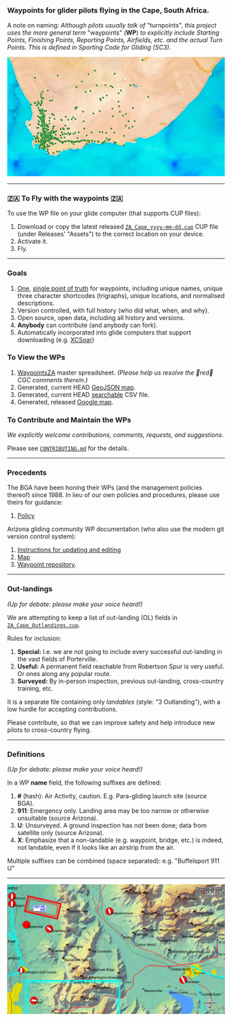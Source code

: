 ### Waypoints for glider pilots flying in the Cape, South Africa.

A note on naming:
*Although pilots usually talk of* "turnpoints", *this project uses the more general term*
"waypoints" (**WP**) *to explicitly include Starting Points, Finishing Points, Reporting Points, 
Airfields, etc. and the actual Turn Points. This is defined in Sporting Code for Gliding (SC3).*

![ZA_Cape waypoints](img/ZA.jpg "ZA_Cape waypoints")

---
### :south_africa: To Fly with the waypoints :south_africa:
To use the WP file on your glide computer (that supports CUP files):

1. Download or copy the latest released [`ZA_Cape_yyyy-mm-dd.cup`](../../releases/latest)
   CUP file (under Releases' "Assets") to the correct location on your device.
2. Activate it.
3. Fly.

---
### Goals
1. [One](https://xkcd.com/927/), [single point of truth](https://en.wikipedia.org/wiki/Single_source_of_truth)
for waypoints, including unique names, unique three character shortcodes (trigraphs),
unique locations, and normalised descriptions.
2. Version controlled, with full history (who did what, when, and why).
3. Open source, open data, including all history and versions.
4. **Anybody** can contribute (and anybody can fork).
5. Automatically incorporated into glide computers that support downloading (e.g. 
[XCSoar](https://github.com/XCSoar/xcsoar-data-content/tree/master/waypoints-special))

### To View the WPs
1. [WaypointsZA](https://docs.google.com/spreadsheets/d/13YJ6NrfoLhxTgeO8fi1aIT0n_nm4z0_ixXWjndgwzjE/edit#gid=364570956) master spreadsheet. 
*(Please help us resolve the 🔺red🔺 CGC comments therein.)*
2. Generated, current HEAD [GeoJSON map](https://gist.github.com/csindle/736c3658c29ba2a29abffdc2917e1839).
3. Generated, current HEAD [searchable](https://gist.github.com/csindle/86d782cc0405dd54a80eecc3838ffe83) CSV file.
4. Generated, released [Google map](https://www.google.com/maps/d/u/0/edit?mid=1OdQ9Jp9IcUgXAMa7qQpaBRQReOhAuitc&usp=sharing).

### To Contribute and Maintain the WPs
*We explicitly welcome contributions, comments, requests, and suggestions.*

Please see [`CONTRIBUTING.md`](CONTRIBUTING.md) for the details.

---
### Precedents
The BGA have been honing their WPs (and the management policies thereof) since 1988.
In lieu of our own policies and procedures, please use theirs for guidance:

1. [Policy](http://www.newportpeace.co.uk/turningpoints.htm)

Arizona gliding community WP documentation (who also use the modern git version control system):

1. [Instructions for updating and editing](https://docs.google.com/presentation/d/1pMjyXVpgSP-2waq6FuD5_nyMrU_6ApVSMYG6YpMSBvM/edit?usp=sharing)
1. [Map](https://www.google.com/maps/d/u/0/edit?mid=1kHawbgbNa_hPMl5rvOVMP27UdMX1PvQ_&ll=32.39213804431958%2C-111.49211784793266&z=11)
1. [Waypoint repository](https://github.com/DavisChappins/AZTurnpoints).

---
### Out-landings
*(Up for debate: please make your voice heard!)*

We are attempting to keep a list of out-landing (OL) fields in
[`ZA_Cape_Outlandings.cup`](ZA_Cape_Outlandings.cup).

Rules for inclusion:

1. **Special:**  I.e. we are not going to include every successful out-landing in the vast fields of Porterville.
2. **Useful:** A permanent field reachable from Robertson Spur is very useful. Or ones along any popular route. 
3. **Surveyed:** By in-person inspection, previous out-landing, cross-country training, etc.

It is a separate file containing only *landables* (style: "3 Outlanding"), with a low hurdle for accepting 
contributions. 

Please contribute, so that we can improve safety and help introduce new pilots to cross-country flying.

---
### Definitions
*(Up for debate: please make your voice heard!)*

In a WP **name** field, the following suffixes are defined:

1. **#** (hash): Air Activity, caution.  E.g. Para-gliding launch site (source BGA).
2. **911**: Emergency only. Landing area may be too narrow or otherwise unsuitable (source Arizona).
3. **U**: Unsurveyed.  A ground inspection has not been done; data from satellite only (source Arizona).
4. **X**: Emphasize that a non-landable (e.g. waypoint, bridge, etc.) is indeed, not landable, even if it looks like
an airstrip from the air. 

Multiple suffixes can be combined (space separated): e.g. "Buffelsport 911 U"

---
![XCSoar screenshot](img/XCSoar.jpg "XCSoar screenshot")

